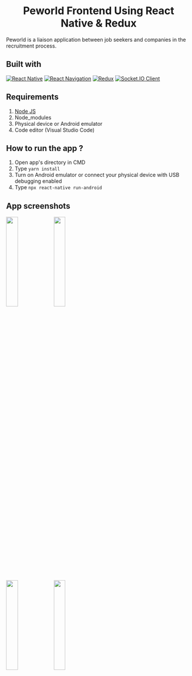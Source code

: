 <h1 align="center">Peworld Frontend Using React Native & Redux</h1>

Peworld is a liaison application between job seekers and companies in the recruitment process. 

## Built with
[![React Native](https://img.shields.io/badge/React_Native-0.63.3-blue.svg?style=rounded-square)](https://reactnative.dev/)
[![React Navigation](https://img.shields.io/badge/React_Navigation-v5.8.10-purple.svg?style=rounded-square)](https://reactnavigation.org/)
[![Redux](https://img.shields.io/badge/Redux-v4.0.5-purple.svg?style=rounded-square)](https://redux.js.org/)
[![Socket.IO Client](https://img.shields.io/badge/Socket.IO_Client-v3.0.3-white.svg?style=rounded-square)](https://socket.io/docs/v3/server-api/#Client)

## Requirements
1. <a href="https://nodejs.org/en/download/">Node JS</a>
2. Node_modules
3. Physical device or Android emulator
4. Code editor (Visual Studio Code)

## How to run the app ?
1. Open app's directory in CMD
2. Type `yarn install`
3. Turn on Android emulator or connect your physical device with USB debugging enabled
4. Type `npx react-native run-android`

## App screenshots
<img src='https://drive.google.com/uc?id=1BtMEnoBNikUwjdkiwy4sfus0ClSAhXJi' width='25%'> <img src='https://drive.google.com/uc?id=1hO2bA4R2yZPmzST50c_RjTNv-xKXiFBD' width='25%'>

<img src='https://drive.google.com/uc?id=1Trf9bsSGZC6B7i6UJVhtjyZYbMo3Ub7J' width='25%'> <img src='https://drive.google.com/uc?id=1znede9IansrBK9ei824vZH_VYKoNAWKG' width='25%'>
